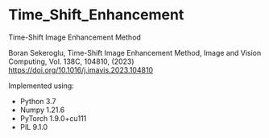 # Time_Shift_Enhancement
Time-Shift Image Enhancement Method

Boran Sekeroglu, Time-Shift Image Enhancement Method, Image and Vision Computing, Vol. 138C, 104810, (2023) https://doi.org/10.1016/j.imavis.2023.104810

Implemented using: 
- Python 3.7
- Numpy 1.21.6
- PyTorch 1.9.0+cu111
- PIL 9.1.0
